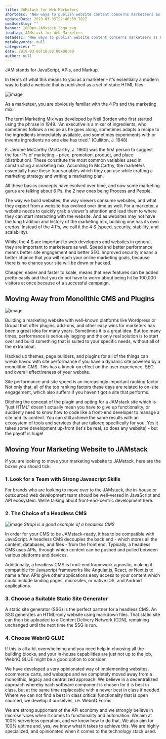 ```yaml
---
title: JAMstack for Web Marketers
shortdesc: "New ways to publish website content concerns marketeers as much as it concerns web developers. Let's see how JAMstack figures into this."
updatedDate: 2019-03-05T22:40:59.702Z
cmsUserSlug: ""
banner: 1000px-JAMstack_logo.svg
leadtag: JAMstack for Web Marketers
metadesc: "New ways to publish website content concerns marketeers as much as it concerns web developers. Let's see how JAMstack figures into this."
metakeywords: null
categories: ""
date: 2019-03-06T10:00:00+08:00
author: null
---
```


JAM stands for JavaScript, APIs, and Markup.

In terms of what this means to you as a marketer – it's essentially a modern way to build a website that is published as a set of static HTML files.

![image](https://res.cloudinary.com/dnla85pdq/image/upload/v1551825126/webriq-services/images/1000px-JAMstack_logo.svg.png)

As a marketeer, you are obviously familiar with the 4 Ps and the marketing mix. 

The term Marketing Mix was developed by Neil Borden who first started using the phrase in 1949. “An executive is a mixer of ingredients, who sometimes follows a recipe as he goes along, sometimes adapts a recipe to the ingredients immediately available, and sometimes experiments with or invents ingredients no one else has tried." (Culliton, J. 1948)

E. Jerome McCarthy (McCarthy, J. 1960) was the first person to suggest the four Ps of marketing – price, promotion, product, and place (distribution). These constitute the most common variables used in constructing a marketing mix. According to McCarthy, the marketers essentially have these four variables which they can use while crafting a marketing strategy and writing a marketing plan. 

All these basics concepts have evolved over time, and now some marketing gurus are talking about 6 Ps, the 2 new ones being Process and People. 

The way we build websites, the way viewers consume websites, and what they expect from a website has evolved over time as well. For a marketer, a website needs to quickly grab a viewer's attention and lead them to where they can start interacting with the website. And as websites may not have the long tradition and history of the marketing mix, building one has its own credos. Instead of the 4 Ps, we call it the 4 S (speed, security, stability, and scalability). 

Whilst the 4 S are important to web developers and websites in general, they are important to marketeers as well. Speed and better performance means better site engagement and better SEO. Improved security means a better chance that you will reach your online marketing goals, because there is no chance your site will be down or hacked. 

Cheaper, easier and faster to scale, means that new features can be added pretty easily and that you do not have to worry about being hit by 100,000 visitors at once because of a successful campaign. 

## Moving Away from Monolithic CMS and Plugins

![image](https://res.cloudinary.com/dnla85pdq/image/upload/v1551825159/webriq-services/images/online-marketing-1246457_960_720.jpg)

Building a marketing website with well-known platforms like Wordpress or Drupal that offer plugins, add-ons, and other easy wins for marketers has been a great idea for many years. Sometimes it is a great idea. But too many times, performance is seriously lagging and the only real solution is to start over and build something that is suited to your specific needs, without all of the extra bloat.

Hacked up themes, page builders, and plugins for all of the things can wreak havoc with site performance if you have a dynamic site powered by a monolithic CMS. This has a knock-on effect on the user experience, SEO, and overall effectiveness of your website. 

Site performance and site speed is an increasingly important ranking factor. Not only that, all of the top ranking factors these days are related to on-site engagement, which also suffers if you haven't got a site that performs.

Ditching the concept of the plugin and opting for a JAMstack site which is "just HTML" doesn't actually mean you have to give up functionality, or suddenly need to know how to code like a front-end developer to manage a site and its content. You can still achieve the same results with an ecosystem of tools and services that are tailored specifically for you. Yes it takes some development up-front (let's be real, so does any website) - but the payoff is huge!  

## Moving Your Marketing Website to JAMstack

If you are looking to move your marketing website to JAMstack, here are the boxes you should tick:

### 1. Look for a Team with Strong Javascript Skills

For brands who are looking to move over to the JAMstack, the in-house or outsourced web development team should be well-versed in JavaScript and API ecosystem. We’re talking about front-end-centric development here. 

### 2. The Choice of a Headless CMS 

![image](https://res.cloudinary.com/dnla85pdq/image/upload/v1551825424/webriq-services/images/68747470733a2f2f626c6f672e7374726170692e696f2f636f6e74656e742f696d616765732f323031372f31302f6c6f676f2e706e67.png)
*Strapi is a good example of a headless CMS*

In order for your CMS to be JAMstack-ready, it has to be compatible with JavaScript. A headless CMS decouples the back end - which stores all the content, databases, and files - from the front end. Typically, a headless CMS uses APIs, through which content can be pushed and pulled between various platforms and devices. 

Additionally, a headless CMS is front-end framework agnostic, making it compatible for Javascript frameworks like Angular.js, React, or Next.js to name a few. APIs give other applications easy access to your content which could include landing pages, microsites, or native iOS, and Android applications.

### 3. Choose a Suitable Static Site Generator

A static site generator (SSG) is the perfect partner for a headless CMS. An SSG generates an HTML-only website using markdown files. That static site can then be uploaded to a Content Delivery Network (CDN), remaining unchanged until the next time the SSG is run.

### 4. Choose WebriQ GLUE

If this is all a bit overwhelming and you need help in choosing all the building blocks, and your in-house capabilities are just not up to the job, WebriQ GLUE might be a good option to consider. 

We have developed a very opinionated way of implementing websites, ecommerce carts, and webapps and we completely moved away from a monolithic, legacy and centralized approach. We believe in a decentralized approach whereby each software component is chosen for it is best in class, but at the same time replaceable with a newer best in class if needed. Where we can not find a best in class critical functionality that is open sourced, we develop it ourselves, i.e. WebriQ Forms. 

We are strong supporters of the API economy and we strongly believe in microservices when it comes to functionality and automation. We aim at 100% serverless operation, and we know how to do that. We also aim for 100% uptime and, yes, we know what it takes to achieve this. We are highly specialized, and opinionated when it comes to the technology stack used.




